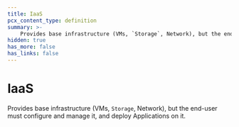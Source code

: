 ```yaml
---
title: IaaS
pcx_content_type: definition
summary: >-
    Provides base infrastructure (VMs, `Storage`, Network), but the end-user must configure and manage it, and deploy Applications on it.
hidden: true
has_more: false
has_links: false
---
```


# IaaS

Provides base infrastructure (VMs, `Storage`, Network), but the end-user must configure and manage it, and deploy Applications on it.
